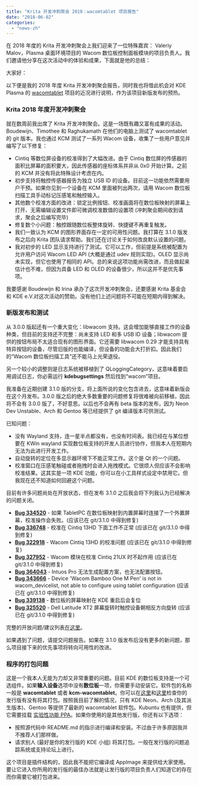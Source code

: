 ```yaml
---
title: "Krita 开发冲刺聚会 2018：wacomtablet 项目报告"
date: "2018-06-02"
categories: 
  - "news-zh"
---
```


在 2018 年度的 Krita 开发冲刺聚会上我们迎来了一位特殊嘉宾： Valeriy Malov，Plasma 桌面环境项目的 Wacom 数位板控制面板模块的项目负责人。我们邀请他分享在这次活动中的体验和成果，下面就是他的总结：

大家好：

以下便是我的 2018 年度 Krita 开发冲刺聚会报告，同时我也将借此机会对 KDE Plasma 的 [wacomtablet](https://userbase.kde.org/Wacomtablet) 项目的近况进行说明，作为该项目新版发布的预热。

### Krita 2018 年度开发冲刺聚会

就在数周前我出席了 Krita 开发冲刺聚会。这是一场既有趣又富有成果的活动。Boudewijn、Timothee 和 Raghukamath 在他们的电脑上测试了 wacomtablet 的 git 版本。我也通过 KCM 测试了一系列 Wacom 设备，收集了一些用户意见并编写了以下修复：

- Cintiq 等数位屏设备的校准得到了大幅改进。由于 Cintiq 数位屏的传感器的面积比屏幕的面积要大，因此传感器的座标体系并非从 0x0 开始计算。之前的 KCM 并没有将此特殊设计考虑在内。
- 初步支持将触控传感器报告为独立 USB ID 的设备。目前这一功能依然需要用户干预。如果你见到一个设备在 KCM 里面被列出两次，请用 Wacom 数位板扫描工具手动标记压感笔和触控输入。
- 其他数个校准方面的改进：锁定比例按钮、校准画面将在数位板映射的屏幕上打开、无需编辑设置文件即可微调校准数值的设置项 (冲刺聚会期间收到请求，聚会之后编写完毕)
- 修复数个小问题：触控跟随数位板整体旋转、快捷键不再重复触发。
- 我们一致认为 KCM 的图形界面存在一定的可用性问题。我打算在 3.1.0 版发布之后向 Krita 团队请求帮助。我们还在讨论关于如何改良默认设置的问题。
- 我对初步的 LED 显示支持进行了测试。它可以工作，但前提是系统被配置为允许用户访问 Wacom LED API (大概是通过 udev 规则实现)。OLED 显示尚未实现，但它也使用了相同的 API。总的来说这项功能尚需改进，而且做起来估计也不难，但因为具备 LED 和 OLED 的设备很少，所以这并不是优先事项。

我要感谢 Boudewijn 和 Irina 承办了这次开发冲刺聚会，还要感谢 Krita 基金会 和 KDE e.V.对这次活动的赞助。没有他们上述问题将不可能在短期内得到解决。

### 新版发布和测试

从 3.0.0 版起还有一个重大变化：libwacom 支持。这会增加能够直接工作的设备种类，但目前的支持还不完整：尚未支持 LED 和多 USB ID 设备；libwacom 提供的按钮布局不太适合现有的图形界面。它还需要 libwacom 0.29 才能支持具有特异按钮的设备，尽管旧版的也能编译，但设备的功能会大打折扣。因此我们的“Wacom 数位板扫描工具”还不能马上光荣退役。

另一个较小的调整则是日志系统被移植到了 QLoggingCategory，这意味着要启用调试日志，你必需运行 **kdebugsettings** 然后找到“wacom”项目。

我准备在近期创建 3.1.0 版的分支，将上面所说的变化包含进去，这意味着新版会在这个月发布。3.0.0 版之后的绝大多数重要的问题修复将很难被向前移植，因此将不会有 3.0.0 版了，不好意思。以后也不会再有 beta 版本的发布，因为 Neon Dev Unstable、Arch 和 Gentoo 等已经提供了 git 编译版本可供测试。

已知问题：

- 没有 Wayland 支持，连一星半点都没有，也没有时间表。我已经在与某位想要在 KWin wayland 实现数位板支持的开发人员进行协作，但我本人在短期内无法为此进行开发工作。
- 自动旋转的定位在多显示器环境下不能正常工作。这个是 Qt 的一个问题。
- 校准窗口在压感笔触碰或者拖拽时会进入拖拽模式。它很烦人但应该不会影响校准结果。这其实是一项 KDE 功能，你可以在小工具样式设定中禁用它。但我现在还不知道如何回避这个问题。

目前有许多问题尚处在开放状态，但在发布 3.1.0 之后我会将下列我认为已经解决的问题关闭。

- [**Bug 334520**](https://bugs.kde.org/show_bug.cgi?id=334520) - 如果 TabletPC 在数位板映射到内置屏幕时连接了一个外置屏幕，校准操作会失败。(应该已在 git/3.1.0 中得到修复)
- [**Bug 336748**](https://bugs.kde.org/show_bug.cgi?id=336748) - 校准在 Cintiq 13HD 下面工作不正常 (应该已在 git/3.1.0 中得到修复)
- [**Bug 322918**](https://bugs.kde.org/show_bug.cgi?id=322918) - Wacom Cintiq 13HD 的校准问题 (应该已在 git/3.1.0 中得到修复)
- [**Bug 327952**](https://bugs.kde.org/show_bug.cgi?id=327952) - Wacom 模块在校准 Cintiq 21UX 时不起作用 (应该已在 git/3.1.0 中得到修复)
- [**Bug 364043**](https://bugs.kde.org/show_bug.cgi?id=364043) - Intuos Pro 无法生成配置方案，也无法配置按钮。
- [**Bug 343666**](https://bugs.kde.org/show_bug.cgi?id=343666) - Device 'Wacom Bamboo One M Pen' is not in wacom_devicelist, not able to configure using tablet configuration (应该已在 git/3.1.0 中得到修复)
- [**Bug 339138**](https://bugs.kde.org/show_bug.cgi?id=339138) - 数位板的屏幕映射在 KDE 重启后会复位
- [**Bug 325520**](https://bugs.kde.org/show_bug.cgi?id=325520) - Dell Latitude XT2 屏幕旋转时触控设备朝相反方向旋转 (应该已在 git/3.1.0 中得到修复)

完整的开放问题/建议列表[在这里](https://bugs.kde.org/buglist.cgi?component=general&list_id=1520931&product=wacomtablet&resolution=---)。

如果遇到了问题，请提交问题报告。如果在 3.1.0 版发布后没有更多的新问题，那么项目接下来的优先事项将转向可用性的改进。

### 程序的打包问题

这是一个我本人无能为力却又非常重要的问题。目前 KDE 的数位板支持是一个可选组件。如果**输入设备**选项中没有**数位板**一项，你需要手动安装它。软件包的名称一般是 **wacomtablet** 或者 **kcm-wacomtablet**。你可以在[这里](https://repology.org/metapackage/kcm-wacomtablet/versions)和[这里](https://repology.org/metapackage/wacomtablet/versions)检查你的发行版有没有将其打包。按照我目前了解的情况，只有 KDE Neon、Arch (及其派生版本)、Gentoo 等提供了最新的 wacomtablet 软件包。Kubuntu 也有提供，但它需要挂载 [实验性功能 PPA](https://launchpad.net/~kubuntu-ppa/+archive/ubuntu/experimental/+packages)。如果你使用的是其他发行版，你还有以下选项：

- 按照源代码中 README.md 的指示进行编译和安装。不过由于许多原因我并不推荐人们那样做。
- 请求别人 (最好是你的发行版的 KDE 小组) 将其打包。一般在发行版的问题追踪系统或支持论坛上进行。

这个项目是插件结构的，因此我不能把它编译成 AppImage 来提供给大家使用。要让它进入你所用的发行版的最佳办法就是让发行版的项目负责人们知道它的存在而你需要它被打包进来。
